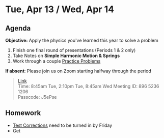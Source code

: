 Tue, Apr 13 / Wed, Apr 14
==================  
  
Agenda  
---------  
**Objective:** Apply the physics you've learned this year to solve  a problem

1. Finish one final round of presentations (Periods 1 & 2 only)
2. Take Notes on **Simple Harmonic Motion \& Springs**
3. Work through a couple [Practice Problems][prac]

**If absent**: Please join us on Zoom starting halfway through the period

> [Link](https://us02web.zoom.us/j/89652361206?pwd=L3ZYQzBGNitFK0J6K1M4Nk1iM1dYQT09)  
> Time: 8:45am Tue, 2:10pm Tue, 8:45am Wed
> Meeting ID: 896 5236 1206  
> Passcode: J5ePse 

Homework   
-------------  
- [Test Corrections][correct] need to be turned in by Friday
- Get

[correct]: https://avon.schoology.com/assignment/4835376289/
[prac]: https://avon.schoology.com/page/4857644125
<!--stackedit_data:
eyJoaXN0b3J5IjpbMTE2OTEwNDM4MCwtMTc5Mjg4MjQ4LC00MT
E1OTQ3NzksLTEzMDA2MDIzNzMsLTEwMDE2OTUzMDQsMTE5MzY4
NjAyNiwtMTc5ODEwMTY2LC0xNDU4Njg5NTYyLC05MTc5Mjg0Mj
IsLTEyNDI1MjY2MTMsLTU1NDI4MTM5NCwxOTU5MzYzMzYxLDI4
MzM0NDk4NiwtMTY2MzY5MDA1MiwxNzcwMDQ1NDMyLDY5NjkwMz
kwOSwxNTU4MjE2MjUwLC0xNzkwMTYyNDM1LDQ5MTYxMzkwMiwz
ODAxMjQ4ODldfQ==
-->